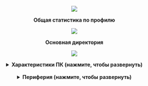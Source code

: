 <p align="center">
<picture>
<source 
  srcset="https://readme-typing-svg.herokuapp.com?font=Fira+Code&pause=1000&color=F7B549&center=true&vCenter=true&width=435&lines=%D0%94%D0%BE%D0%B1%D1%80%D0%BE+%D0%BF%D0%BE%D0%B6%D0%B0%D0%BB%D0%BE%D0%B2%D0%B0%D1%82%D1%8C+%D0%B2+%D0%BC%D0%BE%D0%B9+%D0%BF%D1%80%D0%BE%D1%84%D0%B8%D0%BB%D1%8C"
/>
  <img src="https://github-readme-stats.vercel.app/api?username=AleksandrSedelnikov&show_icons=true" />
</picture>
</p>
<!---<p align="center"><B> Изучаемые языки программирования</B> </p>
<p align="center">
<picture>
<source 
  srcset="https://img.shields.io/badge/python-3670A0?style=for-the-badge&logo=python&logoColor=ffdd54"
/>
  <img src="https://github-readme-stats.vercel.app/api?username=AleksandrSedelnikov&show_icons=true" />
</picture>
</p>
<p align="center">
<picture>
<source 
  srcset="https://img.shields.io/badge/shell_script-%23121011.svg?style=for-the-badge&logo=gnu-bash&logoColor=white"
/>
  <img src="https://github-readme-stats.vercel.app/api?username=AleksandrSedelnikov&show_icons=true" />
</picture>
</p>
<p align="center">
<picture>
<source 
  srcset="https://img.shields.io/badge/c++-%2300599C.svg?style=for-the-badge&logo=c%2B%2B&logoColor=white"
/>
  <img src="https://github-readme-stats.vercel.app/api?username=AleksandrSedelnikov&show_icons=true" />
</picture>
</p>!--->
<p align="center"> <B>Общая статистика по профилю</B> </p>
<p align="center">
<picture>
<source 
  srcset="https://github-readme-stats.vercel.app/api/top-langs/?username=AleksandrSedelnikov&layout=compact&theme=github_dark"
  media="(prefers-color-scheme: dark)"
/>
<source
  srcset="https://github-readme-stats.vercel.app/api/top-langs/?username=AleksandrSedelnikov&layout=compact&theme=default)"
  media="(prefers-color-scheme: light), (prefers-color-scheme: no-preference)"
/>
<img src="https://github-readme-stats.vercel.app/api?username=AleksandrSedelnikov&show_icons=true" />
</picture>
</p>
<p align="center"> <B>Основная директория</B> </p>
<p align="center">
<picture>
<source 
  srcset="https://github-readme-stats.vercel.app/api/pin/?username=AleksandrSedelnikov&repo=Study&theme=github_dark"
/>
<img src="https://github-readme-stats.vercel.app/api?username=AleksandrSedelnikov&show_icons=true" />
</picture>
</p>
<details align="center">
  <summary><B>Характеристики ПК (нажмите, чтобы развернуть)</B></summary>
  <br>
  <p align="center"> <B>Центральный процессор/CPU</B> - AMD Ryzen 5 5500 (auto OC)</p>
  <p align="center"> <B>Видеокарта/GPU</B> - NVIDIA RTX 4060 (KFA2 X White) (auto OC)</p>
  <p align="center"> <B>Оперативная память/RAM</B> - 4x8 GB [32 GB] (ADATA XPG GAMMIX D10 3200 MHz 16-20-20-38 CR1)</p>
  <p align="center"> <B>Материнская плата/MotherBoard</B> - ASRock B550M Pro4 (PCIe 4.0)</p>
  <p align="center"> <B>Блок питания/Power Supply</B> - DEEPCOOL PK750D 750W 80+ Bronze</p>
  <p align="center"> <B>SSD NVME</B> - HP EX900 Plus M.2 512GB</p>
  <p align="center"> <B>HDD SATA3</B> - WD Blue 1TB</p>
  <p align="center"> <B>SSD SATA3</B> - Kingston A400 120GB</p>
</details>
<br>
<details align="center">
  <summary><B>Периферия (нажмите, чтобы развернуть)</B></summary>
  <br>
  <p align="center"> <B>Клавиатура</B> - Zet Gaming TKL (white)</p>
  <p align="center"> <B>Мышь</B> - ARDOR GAMING Immortality PRO Wireless (19000 dpi) (white)</p>
  <p align="center"> <B>Наушники</B> - Fifine H6 (black)</p>
</details>
